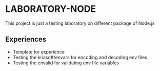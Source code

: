 # LABORATORY-NODE

This project is just a testing laboratory on different package of Node.js

## Experiences

* Template for experience
* Testing the kriasoft/envars for encoding and decoding env files
* Testing the envalid for validating env file variables
